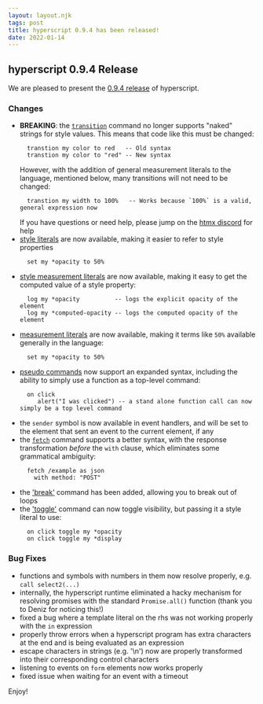 ```yaml
---
layout: layout.njk
tags: post
title: hyperscript 0.9.4 has been released!
date: 2022-01-14
---
```


## hyperscript 0.9.4 Release

We are pleased to present the
[0.9.4 release](https://unpkg.com/browse/hyperscript.org@0.9.4/)
of hyperscript.

### Changes

* **BREAKING**: the [`transition`](/commands/transition) command no longer supports "naked" strings for style
  values.  This means that code like this must be changed:
  ```hyperscript
    transtion my color to red   -- Old syntax
    transtion my color to "red" -- New syntax
  ```
  However, with the addition of general measurement literals to the language, mentioned below, many transitions
  will not need to be changed:
  ```hyperscript
    transtion my width to 100%   -- Works because `100%` is a valid, general expression now
  ```
  If you have questions or need help, please jump on the [htmx discord](https://htmx.org/discord) for help
* [style literals](/docs#dom-literals) are now available, making it easier to refer to style properties
  ```hyperscript
    set my *opacity to 50%
  ```
* [style measurement literals](/docs#measuring) are now available, making it easy to get the computed value of a
  style property:
  ```hyperscript
    log my *opacity          -- logs the explicit opacity of the element
    log my *computed-opacity -- logs the computed opacity of the element
  ```
* [measurement literals](/docs#dom-literals) are now available, making it terms like `50%` available generally in
  the language:
  ```hyperscript
    set my *opacity to 50%
  ```
* [pseudo commands](/commands/pseudo-commands) now support an expanded syntax, including the ability to simply
  use a function as a top-level command:
  ```hyperscript
    on click
       alert("I was clicked") -- a stand alone function call can now simply be a top level command
  ```
* the `sender` symbol is now available in event handlers, and will be set to the element that sent an event to the current
  element, if any
* the [`fetch`](/commands/fetch) command supports a better syntax, with the response transformation *before* the `with`
  clause, which eliminates some grammatical ambiguity:
  ```hyperscript
    fetch /example as json
      with method: "POST"
  ```
* the ['break'](/commands/break) command has been added, allowing you to break out of loops
* the ['toggle'](/commands/toggle) command can now toggle visibility, but passing it a style literal to use:
  ```hyperscript
    on click toggle my *opacity
    on click toggle my *display
  ```

### Bug Fixes

* functions and symbols with numbers in them now resolve properly, e.g. `call select2(...)`
* internally, the hyperscript runtime eliminated a hacky mechanism for resolving promises with the standard
  `Promise.all()` function (thank you to Deniz for noticing this!)
* fixed a bug where a template literal on the rhs was not working properly with the `in` expression
* properly throw errors when a hyperscript program has extra characters at the end and is being evaluated as
  an expression
* escape characters in strings (e.g. '\n') now are properly transformed into their corresponding control characters
* listening to events on `form` elements now works properly
* fixed issue when waiting for an event with a timeout

Enjoy!
